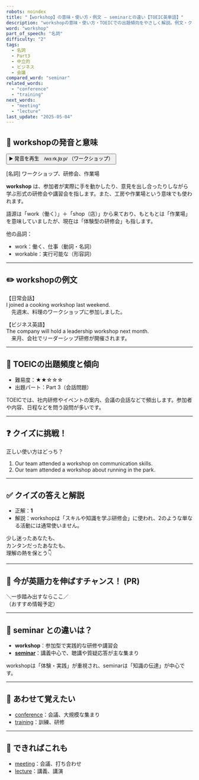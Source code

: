 ```yaml
---
robots: noindex
title: "【workshop】の意味・使い方・例文 ― seminarとの違い【TOEIC英単語】"
description: "workshopの意味・使い方・TOEICでの出題傾向をやさしく解説。例文・クイズ付きでseminarとの違いもわかりやすく学べます。"
word: "workshop"
part_of_speech: "名詞"
difficulty: "2"
tags:
  - 名詞
  - Part3
  - 中立的
  - ビジネス
  - 会議
compared_word: "seminar"
related_words:
  - "conference"
  - "training"
next_words:
  - "meeting"
  - "lecture"
last_update: "2025-05-04"
---
```


## 🔰 workshopの発音と意味

<button class="play-audio" onclick="playTTS('workshop')">
  <span class="play-audio-main">
    ▶️ 発音を再生　/wɜːrk.ʃɑːp/
  </span>
  <span class="play-audio-sub">
    （ワークショップ）
  </span>
</button>

[名詞] ワークショップ、研修会、作業場

**workshop** は、参加者が実際に手を動かしたり、意見を出し合ったりしながら学ぶ形式の研修会や講習会を指します。また、工房や作業場という意味でも使われます。

語源は「work（働く）」＋「shop（店）」から来ており、もともとは「作業場」を意味していましたが、現在は「体験型の研修会」も指します。

他の品詞：  
- work：働く、仕事（動詞・名詞）
- workable：実行可能な（形容詞）

---

## ✏️ workshopの例文

【日常会話】  
I joined a cooking workshop last weekend.  
　先週末、料理のワークショップに参加しました。

【ビジネス英語】  
The company will hold a leadership workshop next month.  
　来月、会社でリーダーシップ研修が開催されます。

---

## 🎯 TOEICの出題頻度と傾向

- 難易度：★★☆☆☆
- 出題パート：Part 3（会話問題）

TOEICでは、社内研修やイベントの案内、会議の会話などで頻出します。参加者や内容、日程などを問う設問が多いです。

---

## ❓ クイズに挑戦！

正しい使い方はどっち？

1. Our team attended a workshop on communication skills.  
2. Our team attended a workshop about running in the park.

---

## ✅ クイズの答えと解説

- 正解：**1**
- 解説：workshopは「スキルや知識を学ぶ研修会」に使われ、2のような単なる活動には通常使いません。

少し迷ったあなたも、  
カンタンだったあなたも、  
理解の熱を保とう👇️

---

## 🚀 今が英語力を伸ばすチャンス！ (PR)

<div class="info-center">
＼一歩踏み出すならここ／<br>  
（おすすめ情報予定）
</div>

---

## 🤔  seminar との違いは？

- **workshop**：参加型で実践的な研修や講習会
- **[seminar](/word/seminar)**：講義中心で、聴講や質疑応答が主な集まり

workshopは「体験・実践」が重視され、seminarは「知識の伝達」が中心です。

---

## 🧩 あわせて覚えたい

- [conference](/word/conference)：会議、大規模な集まり
- [training](/word/training)：訓練、研修

---

## 📖 できればこれも

- [meeting](/word/meeting)：会議、打ち合わせ
- [lecture](/word/lecture)：講義、講演

<!-- cvid: aid46_bid20 -->
